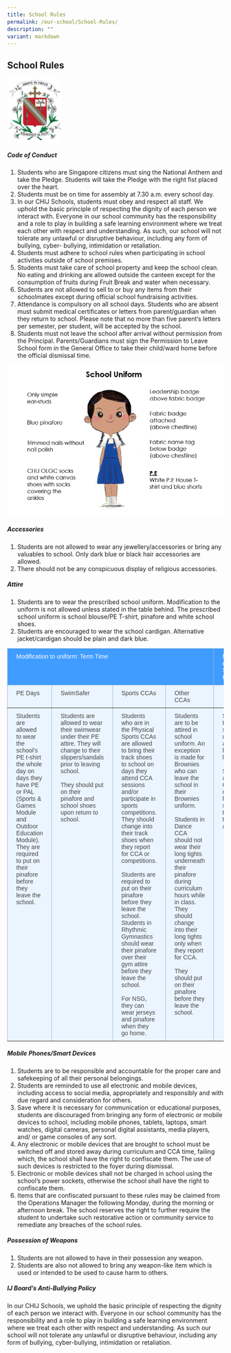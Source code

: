 ```yaml
---
title: School Rules
permalink: /our-school/School-Rules/
description: ""
variant: markdown
---
```

## School Rules

<img style="width: 25%;" src="/images/schoolrule.png" align="center"> 

##### Code of Conduct

1.	Students who are Singapore citizens must sing the National Anthem and take the Pledge. Students will take the Pledge with the right fist placed over the heart.
2.	Students must be on time for assembly at 7.30 a.m. every school day.
3.	In our CHIJ Schools, students must obey and respect all staff. We uphold the basic principle of respecting the dignity of each person we interact with. Everyone in our school community has the responsibility and a role to play in building a safe learning environment where we treat each other with respect and understanding. As such, our school will not tolerate any unlawful or disruptive behaviour, including any form of bullying, cyber- bullying, intimidation or retaliation.
4.	Students must adhere to school rules when participating in school activities outside of school premises.
5.	Students must take care of school property and keep the school clean. No eating and drinking are allowed outside the canteen except for the consumption of fruits during Fruit Break and water when necessary.
6.	Students are not allowed to sell to or buy any items from their schoolmates except during official school fundraising activities.
7.	Attendance is compulsory on all school days. Students who are absent must submit medical certificates or letters from parent/guardian when they return to school. Please note that no more than five parent’s letters per semester, per student, will be accepted by the school. 
8.	Students must not leave the school after arrival without permission from the Principal. Parents/Guardians must sign the Permission to Leave School form in the General Office to take their child/ward home before the official dismissal time.

![](/images/School_uniform_2025.png)

##### Accessories

1.	Students are not allowed to wear any jewellery/accessories or bring any valuables to school. Only dark blue or black hair accessories are allowed.
2.	There should not be any conspicuous display of religious accessories.

##### Attire

1.	Students are to wear the prescribed school uniform. Modification to the uniform is not allowed unless stated in the table behind. The prescribed school uniform is school blouse/PE T-shirt, pinafore and white school shoes. 
2.	Students are encouraged to wear the school cardigan. Alternative jacket/cardigan should be plain and dark blue. 

<style type="text/css">
.tg  {border-collapse:collapse;border-color:#9ABAD9;border-spacing:0;}
.tg td{background-color:#EBF5FF;border-color:#9ABAD9;border-style:solid;border-width:1px;color:#444;
  font-family:Arial, sans-serif;font-size:14px;overflow:hidden;padding:10px 20px;word-break:normal;}
.tg th{background-color:#409cff;border-color:#9ABAD9;border-style:solid;border-width:1px;color:#fff;
  font-family:Arial, sans-serif;font-size:14px;font-weight:normal;overflow:hidden;padding:10px 20px;word-break:normal;}
.tg .tg-0pky{border-color:inherit;text-align:left;vertical-align:top}
</style>
<table class="tg"><thead>
  <tr>
    <th colspan="4" class="tg-0pky">Modification to uniform: Term Time</th>
    <th class="tg-0pky">Modification to uniform:<br>School Holidays</th>
  </tr></thead>
<tbody>
  <tr>
    <td class="tg-0pky">PE Days</td>
    <td class="tg-0pky">SwimSafer</td>
    <td class="tg-0pky">Sports CCAs</td>
    <td class="tg-0pky">Other CCAs</td>
    <td class="tg-0pky"></td>
  </tr>
  <tr>
    <td class="tg-0pky">Students are allowed to wear the school’s PE t-shirt the whole day on days they have PE or PAL (Sports &amp; Games Module and Outdoor Education Module). They are required to put on their pinafore before they leave the school.</td>
    <td class="tg-0pky">Students are allowed to wear their swimwear under their PE attire. They will change to their slippers/sandals prior to leaving school. <br><br>They should put on their pinafore and school shoes upon return to school.</td>
    <td class="tg-0pky">Students who are in the Physical Sports CCAs are allowed to bring their track shoes to school on days they attend CCA sessions and/or participate in sports competitions. They should change into their track shoes when they report for CCA or competitions. <br><br>Students are required to put on their pinafore before they leave the school. Students in Rhythmic Gymnastics should wear their pinafore over their gym attire before they leave the school. <br><br>For NSG, they can wear jerseys and pinafore when they go home.</td>
    <td class="tg-0pky">Students are to be attired in school uniform. An exception is made for Brownies who can leave the school in their Brownies uniform. <br><br>Students in Dance CCA should not wear their long tights underneath their pinafore during curriculum hours while in class.  They should change into their long tights only when they report for CCA.<br><br>They should put on their pinafore before they leave the school.</td>
    <td class="tg-0pky">Students are to be attired in school uniform when attending holiday lessons. <br><br>Students attending CCA sessions during the holidays should adhere to the term time arrangements.</td>
  </tr>
</tbody></table>

##### Mobile Phones/Smart Devices

1.	Students are to be responsible and accountable for the proper care and safekeeping of all their personal belongings.
2.	Students are reminded to use all electronic and mobile devices, including access to social media, appropriately and responsibly and with due regard and consideration for others.
3.	Save where it is necessary for communication or educational purposes, students are discouraged from bringing any form of electronic or mobile devices to school, including mobile phones, tablets, laptops, smart watches, digital cameras, personal digital assistants, media players, and/ or game consoles of any sort.
4.	Any electronic or mobile devices that are brought to school must be switched off and stored away during curriculum and CCA time, failing which, the school shall have the right to confiscate them. The use of such devices is restricted to the foyer during dismissal.
5.	Electronic or mobile devices shall not be charged in school using the school’s power sockets, otherwise the school shall have the right to confiscate them.
6.	Items that are confiscated pursuant to these rules may be claimed from the Operations Manager the following Monday, during the morning or afternoon break. The school reserves the right to further require the student to undertake such restorative action or community service to remediate any breaches of the school rules.

##### Possession of Weapons

1.	Students are not allowed to have in their possession any weapon.
2.	Students are also not allowed to bring any weapon-like item which is used or intended to be used to cause harm to others.

##### IJ Board’s Anti-Bullying Policy

In our CHIJ Schools, we uphold the basic principle of respecting the dignity of each person we interact with. Everyone in our school community has the responsibility and a role to play in building a safe learning environment where we treat each other with respect and understanding. As such our school will not tolerate any unlawful or disruptive behaviour, including any form of bullying, cyber-bullying, intimidation or retaliation.